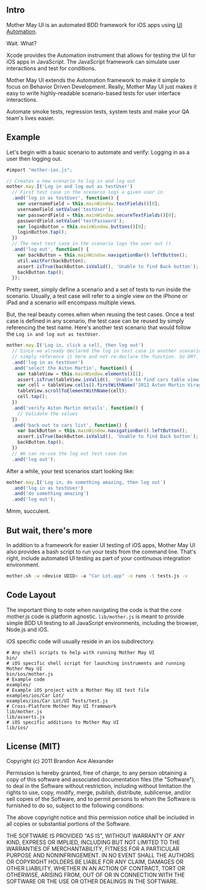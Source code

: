 
## Intro

Mother May UI is an automated BDD framework for iOS apps using [UI
Automation](http://developer.apple.com/library/ios/documentation/DeveloperTools/Conceptual/InstrumentsUserGuide/Built-InInstruments/Built-InInstruments.html#//apple_ref/doc/uid/TP40004652-CH6-SW75).

Wait. What?

Xcode provides the Automation instrument that allows for testing the UI for iOS
apps in JavaScript. The JavaScript framework can simulate user interactions and
test for conditions.

Mother May UI extends the Automation framework to make it simple to focus on
Behavior Driven Development. Really, Mother May UI just makes it easy to write
highly-readable scenario-based tests for user interface interactions.

Automate smoke tests, regression tests, system tests and make your QA team's
lives easier.

## Example

Let's begin with a basic scenario to automate and verify: Logging in as a user
then logging out.

```javascript
#import "mother-ios.js";

// Creates a new scenario to log in and log out
mother.may.I('Log in and log out as testUser')
  // First test case in the scenario logs a given user in
  .and('log in as testUser', function() {
    var usernameField = this.mainWindow.textFields()[0];
    usernameField.setValue('testUser');
    var passwordField = this.mainWindow.secureTextFields()[0];
    passwordField.setValue('testPassword');
    var loginButton = this.mainWindow.buttons()[0];
    loginButton.tap();
  })
  // The next test case in the scenario logs the user out ()
  .and('log out', function() {
    var backButton = this.mainWindow.navigationBar().leftButton();
    util.waitFor(backButton);
    assert.isTrue(backButton.isValid(), 'Unable to find Back button');
    backButton.tap();
  });
```

Pretty sweet, simply define a scenario and a set of tests to run inside the
scenario. Usually, a test case will refer to a single view on the iPhone or iPad
and a scenario will encompass multiple views.

But, the real beauty comes when when reusing the test cases. Once a test case is
defined in any scenario, the test case can be reused by simply referencing the
test name. Here's another test scenario that would follow the `Log in and log out as
testUser`.

```javascript
mother.may.I('Log in, click a cell, then log out')
  // Since we already declared the log in test case in another scenario, we can
  // simply reference it here and not re-declare the function. So DRY.
  .and('log in as testUser')
  .and('select the Aston Martin', function() {
    var tableView = this.mainWindow.elements()[1];
    assert.isTrue(tableView.isValid(), 'Unable to find cars table view');
    var cell = tableView.cells().firstWithName('2012 Aston Martin Virage');
    tableView.scrollToElementWithName(cell);
    cell.tap();
  })
  .and('verify Aston Martin details', function() {
    // Validate the values
  })
  .and('back out to cars list', function() {
    var backButton = this.mainWindow.navigationBar().leftButton();
    assert.isTrue(backButton.isValid(), 'Unable to find Back button');
    backButton.tap();
  })
  // We can re-use the log out test case too
  .and('log out');
```

After a while, your test scenarios start looking like:

```javascript
mother.may.I('Log in, do something amazing, then log out')
  .and('log in as testUser')
  .and('do something amazing')
  .and('log out');
```

Mmm, succulent.

## But wait, there's more

In addition to a framework for easier UI testing of iOS apps, Mother May UI also
provides a bash script to run your tests from the command line. That's right,
include automated UI testing as part of your continuous integration environment.

```bash
mother.sh -w <device UDID> -a "Car Lot.app" -o runs -t tests.js -v
```

## Code Layout

The important thing to note when navigating the code is that the core mother.js
code is platform agnostic. `lib/mother.js` is meant to provide simple BDD UI
testing to all JavaScript environments, including the browser, Node.js and iOS.

iOS specific code will usually reside in an ios subdirectory.

```
# Any shell scripts to help with running Mother May UI
bin/
# iOS specific shell script for launching instruments and running Mother May UI
bin/ios/mother.js
# Example code
examples/
# Example iOS project with a Mother May UI test file
examples/ios/Car Lot/
examples/ios/Car Lot/UI Tests/test.js
# Cross-Platform Mother May UI framework
lib/mother.js
lib/asserts.js
# iOS specific additions to Mother May UI
lib/ios/
```

## License (MIT)

Copyright (c) 2011 Brandon Ace Alexander

Permission is hereby granted, free of charge, to any person
obtaining a copy of this software and associated documentation
files (the "Software"), to deal in the Software without
restriction, including without limitation the rights to use,
copy, modify, merge, publish, distribute, sublicense, and/or sell
copies of the Software, and to permit persons to whom the
Software is furnished to do so, subject to the following
conditions:

The above copyright notice and this permission notice shall be
included in all copies or substantial portions of the Software.

THE SOFTWARE IS PROVIDED "AS IS", WITHOUT WARRANTY OF ANY KIND,
EXPRESS OR IMPLIED, INCLUDING BUT NOT LIMITED TO THE WARRANTIES
OF MERCHANTABILITY, FITNESS FOR A PARTICULAR PURPOSE AND
NONINFRINGEMENT. IN NO EVENT SHALL THE AUTHORS OR COPYRIGHT
HOLDERS BE LIABLE FOR ANY CLAIM, DAMAGES OR OTHER LIABILITY,
WHETHER IN AN ACTION OF CONTRACT, TORT OR OTHERWISE, ARISING
FROM, OUT OF OR IN CONNECTION WITH THE SOFTWARE OR THE USE OR
OTHER DEALINGS IN THE SOFTWARE.

